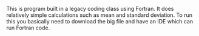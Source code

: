 This is program built in a legacy coding class using Fortran. It does relatively simple calculations such as mean and standard deviation. To run this you basically need to download the big file and have an IDE which can run Fortran code. 
